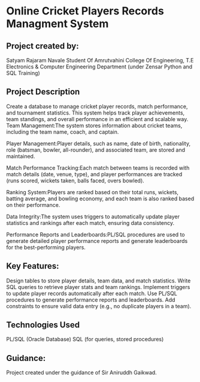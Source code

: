 # Online Cricket Players Records Managment System

## Project created by:
Satyam Rajaram Navale
Student Of Amrutvahini College Of Engineering, T.E Electronics & Computer Engineering Department (under Zensar Python and SQL Training)


## Project Description
Create a database to manage cricket player records, match performance, and tournament statistics. 
This system helps track player achievements, team standings, and overall performance in an efficient and scalable way.
Team Management:The system stores information about cricket teams, including the team name, coach, and captain.

Player Management:Player details, such as name, date of birth, nationality, role (batsman, bowler, all-rounder), and associated team, are stored and maintained.

Match Performance Tracking:Each match between teams is recorded with match details (date, venue, type), and player performances are tracked (runs scored, wickets taken, balls faced, overs bowled).

Ranking System:Players are ranked based on their total runs, wickets, batting average, and bowling economy, and each team is also ranked based on their performance.

Data Integrity:The system uses triggers to automatically update player statistics and rankings after each match, ensuring data consistency.

Performance Reports and Leaderboards:PL/SQL procedures are used to generate detailed player performance reports and generate leaderboards for the best-performing players.

## Key Features:

Design tables to store player details, team data, and match statistics.
Write SQL queries to retrieve player stats and team rankings.
Implement triggers to update player records automatically after each match.
Use PL/SQL procedures to generate performance reports and leaderboards.
Add constraints to ensure valid data entry (e.g., no duplicate players in a team).

## Technologies Used
PL/SQL (Oracle Database)
SQL (for queries, stored procedures)

## Guidance:
Project created under the guidance of Sir Aniruddh Gaikwad.



